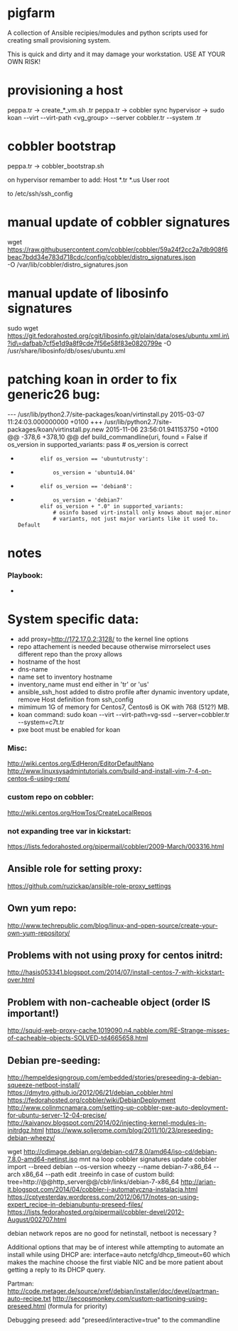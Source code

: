 pigfarm
========

A collection of Ansible recipies/modules and python scripts used for creating small provisioning system.

This is quick and dirty and it may damage your workstation. USE AT YOUR OWN RISK!

provisioning a host
=======
peppa.tr -> create_*_vm.sh <name>.tr <ip>
peppa.tr -> cobbler sync
hypervisor -> sudo koan --virt --virt-path <vg_group> --server cobbler.tr --system <name>.tr

cobbler bootstrap
=======
peppa.tr -> cobbler_bootstrap.sh

on hypervisor remamber to add:
Host *.tr *.us
    User root

to /etc/ssh/ssh_config

manual update of cobbler signatures
=======
wget https://raw.githubusercontent.com/cobbler/cobbler/59a24f2cc2a7db908f6beac7bdd34e783d718cdc/config/cobbler/distro_signatures.json \
    -O  /var/lib/cobbler/distro_signatures.json

manual update of libosinfo signatures
=======
sudo wget https://git.fedorahosted.org/cgit/libosinfo.git/plain/data/oses/ubuntu.xml.in\?id\=dafbab7cf5e1d9a8f9cde7f56e58f83e0820799e -O  /usr/share/libosinfo/db/oses/ubuntu.xml

patching koan in order to fix generic26 bug:
=======
--- /usr/lib/python2.7/site-packages/koan/virtinstall.py	2015-03-07 11:24:03.000000000 +0100
+++ /usr/lib/python2.7/site-packages/koan/virtinstall.py.new	2015-11-06 23:56:01.941153750 +0100
@@ -378,6 +378,10 @@ def build_commandline(uri,
             found = False
             if os_version in supported_variants:
                 pass # os_version is correct
+            elif os_version == 'ubuntutrusty':
+                os_version = 'ubuntu14.04'
+            elif os_version == 'debian8':
+                os_version = 'debian7'
             elif os_version + ".0" in supported_variants:
                 # osinfo based virt-install only knows about major.minor
                 # variants, not just major variants like it used to. Default

notes
=======
### Playbook:
- <None>

# System specific data:
- add proxy=http://172.17.0.2:3128/ to the kernel line options
- repo attachement is needed because otherwise mirrorselect uses different repo
    than the proxy allows
- hostname of the host
- dns-name
- name set to inventory hostname
- inventory_name must end either in 'tr' or 'us'
- ansible_ssh_host added to distro profile after dynamic inventory update,
  remove Host definition from ssh_config
- mimimum 1G of memory for Centos7, Centos6 is OK with 768 (512?) MB.
- koan command:
  sudo koan --virt --virt-path=vg-ssd --server=cobbler.tr    --system=c7t.tr
- pxe boot must be enabled for koan

### Misc:
http://wiki.centos.org/EdHeron/EditorDefaultNano
http://www.linuxsysadmintutorials.com/build-and-install-vim-7-4-on-centos-6-using-rpm/

### custom repo on cobbler:
http://wiki.centos.org/HowTos/CreateLocalRepos

### not expanding tree var in kickstart:
https://lists.fedorahosted.org/pipermail/cobbler/2009-March/003316.html

## Ansible role for setting proxy:
https://github.com/ruzickap/ansible-role-proxy_settings

## Own yum repo:
http://www.techrepublic.com/blog/linux-and-open-source/create-your-own-yum-repository/

## Problems with not using proxy for centos initrd:
http://hasis053341.blogspot.com/2014/07/install-centos-7-with-kickstart-over.html

## Problem with non-cacheable object (order IS important!)
http://squid-web-proxy-cache.1019090.n4.nabble.com/RE-Strange-misses-of-cacheable-objects-SOLVED-td4665658.html

## Debian pre-seeding:
http://hempeldesigngroup.com/embedded/stories/preseeding-a-debian-squeeze-netboot-install/
https://dmytro.github.io/2012/06/21/debian_cobbler.html
https://fedorahosted.org/cobbler/wiki/DebianDeployment
http://www.colinmcnamara.com/setting-up-cobbler-pxe-auto-deployment-for-ubuntu-server-12-04-precise/
http://kaivanov.blogspot.com/2014/02/injecting-kernel-modules-in-initrdgz.html
https://www.soljerome.com/blog/2011/10/23/preseeding-debian-wheezy/

wget http://cdimage.debian.org/debian-cd/7.8.0/amd64/iso-cd/debian-7.8.0-amd64-netinst.iso
mnt na loop
cobbler signatures update
cobbler import --breed debian --os-version wheezy --name debian-7-x86_64 --arch x86_64 --path 
edit .treeinfo
in case of custom build: tree=http://@@http_server@@/cblr/links/debian-7-x86_64
http://arian-it.blogspot.com/2014/04/cobbler-i-automatyczna-instalacja.html
https://cptyesterday.wordpress.com/2012/06/17/notes-on-using-expert_recipe-in-debianubuntu-preseed-files/
https://lists.fedorahosted.org/pipermail/cobbler-devel/2012-August/002707.html


debian network repos are no good for netinstall, netboot is necessary ?

Additional options that may be of interest while attempting to automate an install while using DHCP are: interface=auto netcfg/dhcp_timeout=60 which makes the machine choose the first viable NIC and be more patient about getting a reply to its DHCP query. 

Partman:
http://code.metager.de/source/xref/debian/installer/doc/devel/partman-auto-recipe.txt
http://secopsmonkey.com/custom-partioning-using-preseed.html (formula for priority)

Debugging preseed:
add "preseed/interactive=true" to the commandline
